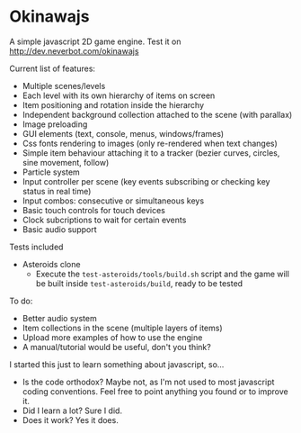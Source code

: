 Okinawajs
=======

A simple javascript 2D game engine. Test it on http://dev.neverbot.com/okinawajs

Current list of features:
 * Multiple scenes/levels
 * Each level with its own hierarchy of items on screen
 * Item positioning and rotation inside the hierarchy
 * Independent background collection attached to the scene (with parallax)
 * Image preloading
 * GUI elements (text, console, menus, windows/frames)
 * Css fonts rendering to images (only re-rendered when text changes)
 * Simple item behaviour attaching it to a tracker (bezier curves, circles, sine movement, follow)
 * Particle system
 * Input controller per scene (key events subscribing or checking key status in real time)
 * Input combos: consecutive or simultaneous keys
 * Basic touch controls for touch devices
 * Clock subcriptions to wait for certain events
 * Basic audio support

Tests included
 * Asteroids clone
   + Execute the `test-asteroids/tools/build.sh` script and the game will be built inside `test-asteroids/build`, ready to be tested
   
To do:
 * Better audio system
 * Item collections in the scene (multiple layers of items)
 * Upload more examples of how to use the engine
 * A manual/tutorial would be useful, don't you think?

I started this just to learn something about javascript, so...
 * Is the code orthodox? Maybe not, as I'm not used to most javascript coding conventions. Feel free to point anything you found or to improve it.
 * Did I learn a lot? Sure I did.
 * Does it work? Yes it does.
